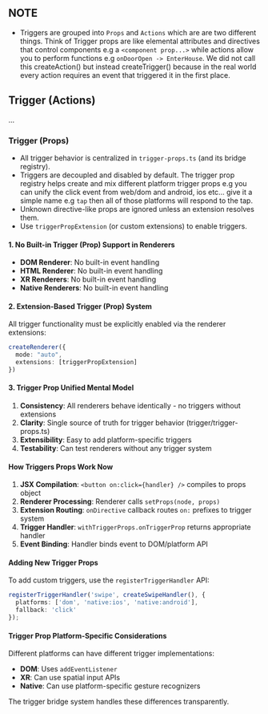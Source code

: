 ## NOTE
- Triggers are grouped into `Props` and `Actions` which are are two different things. Think of Trigger props are like elemental attributes and directives that control components e.g a `<component prop...>` while actions allow you to perform functions e.g `onDoorOpen -> EnterHouse`. We did not call this createAction() but instead createTrigger() because in the real world every action requires an event that triggered it in the first place. 

## Trigger (Actions)
...


### Trigger (Props)

- All trigger behavior is centralized in `trigger-props.ts` (and its bridge registry).
- Triggers are decoupled and disabled by default. The trigger prop registry helps create and mix different platform trigger props e.g you can unify the click event from web/dom and android, ios etc... give it a simple name e.g `tap` then all of those platforms will respond to the tap. 
- Unknown directive-like props are ignored unless an extension resolves them.
- Use `triggerPropExtension` (or custom extensions) to enable triggers.

#### 1. No Built-in Trigger (Prop) Support in Renderers

- **DOM Renderer**: No built-in event handling
- **HTML Renderer**: No built-in event handling  
- **XR Renderers**: No built-in event handling
- **Native Renderers**: No built-in event handling

#### 2. Extension-Based Trigger (Prop) System

All trigger functionality must be explicitly enabled via the renderer extensions:

```typescript
createRenderer({
  mode: "auto",
  extensions: [triggerPropExtension]
})
```

#### 3. Trigger Prop Unified Mental Model 

1. **Consistency**: All renderers behave identically - no triggers without extensions
2. **Clarity**: Single source of truth for trigger behavior (trigger/trigger-props.ts)
3. **Extensibility**: Easy to add platform-specific triggers
4. **Testability**: Can test renderers without any trigger system

#### How Triggers Props Work Now

1. **JSX Compilation**: `<button on:click={handler} />` compiles to props object
2. **Renderer Processing**: Renderer calls `setProps(node, props)`
3. **Extension Routing**: `onDirective` callback routes `on:` prefixes to trigger system
4. **Trigger Handler**: `withTriggerProps.onTriggerProp` returns appropriate handler
5. **Event Binding**: Handler binds event to DOM/platform API

#### Adding New Trigger Props

To add custom triggers, use the `registerTriggerHandler` API:

```typescript
registerTriggerHandler('swipe', createSwipeHandler(), {
  platforms: ['dom', 'native:ios', 'native:android'],
  fallback: 'click'
});
```

#### Trigger Prop Platform-Specific Considerations

Different platforms can have different trigger implementations:

- **DOM**: Uses `addEventListener`
- **XR**: Can use spatial input APIs
- **Native**: Can use platform-specific gesture recognizers

The trigger bridge system handles these differences transparently.
